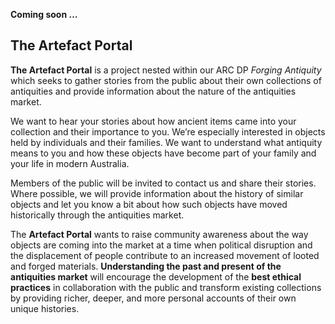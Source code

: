 **Coming soon …**

## The Artefact Portal

 **The Artefact Portal** is a project nested within our ARC DP *Forging Antiquity* which seeks to gather stories from the public about their own collections of antiquities and provide information about the nature of the antiquities market. 

We want to hear your stories about how ancient items came into your collection and their importance to you. We’re especially interested in objects held by individuals and their families. We want to understand what antiquity means to you and how these objects have become part of your family and your life in modern Australia. 

Members of the public will be invited to contact us and share their stories. Where possible, we will provide information about the history of similar objects and let you know a bit about how such objects have moved historically through the antiquities market. 

The **Artefact Portal** wants to raise community awareness about the way objects are coming into the market at a time when political disruption and the displacement of people contribute to an increased movement of looted and forged materials. **Understanding the past and present of the antiquities market** will encourage the development of the **best ethical practices** in collaboration with the public and transform existing collections by providing richer, deeper, and more personal accounts of their own unique histories. 

